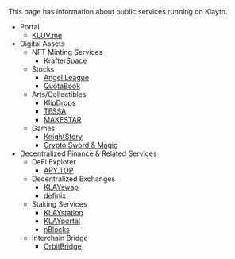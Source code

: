 This page has information about public services running on Klaytn.

* Portal
  * [KLUV.me](https://kluv.me/app/portal)
* Digital Assets
  * NFT Minting Services
    * [KrafterSpace](https://www.krafter.space)
  * Stocks
    * [Angel League](https://www.angelleague.io/tabs/home)
    * [QuotaBook](https://www.quotabook.com/en)
  * Arts/Collectibles
    * [KlipDrops](https://klipdrops.com/)
    * [TESSA](https://www.tessa.art/#/)
    * [MAKESTAR](https://www.makestar.co/)
  * Games
    * [KnightStory](https://knightstory.io/)
    * [Crypto Sword & Magic](https://www.cryptoswordandmagic.com/)
* Decentralized Finance & Related Services
  * DeFi Explorer
    * [APY.TOP](https://apy.top/find)
  * Decentralized Exchanges
    * [KLAYswap](https://klayswap.com/)
    * [definix](https://definix.com/en)
  * Staking Services
    * [KLAYstation](https://klaystation.io/)
    * [KLAYportal](https://klayportal.hashquark.io/#/)
    * [nBlocks](https://nblocks.io/)
  * Interchain Bridge
    * [OrbitBridge](https://bridge.orbitchain.io/)
